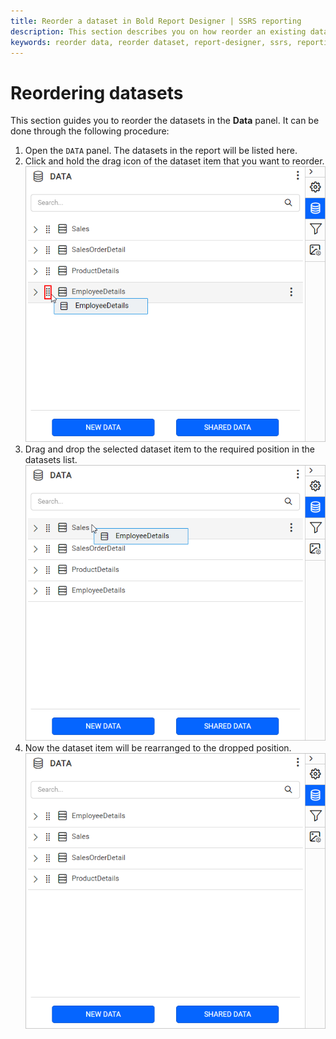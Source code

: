 ```yaml
---
title: Reorder a dataset in Bold Report Designer | SSRS reporting
description: This section describes you on how reorder an existing dataset from the list of datasets in Bold Report Designer.
keywords: reorder data, reorder dataset, report-designer, ssrs, reporting
---
```


# Reordering datasets

This section guides you to reorder the datasets in the **Data** panel. It can be done through the following procedure:

1. Open the `DATA` panel. The datasets in the report will be listed here.
2. Click and hold the drag icon of the dataset item that you want to reorder.
   ![Dataset drag icon](/static/assets/on-premise/images/report-designer/manage-data/dataset/drag-icon.png#width=485px)
3. Drag and drop the selected dataset item to the required position in the datasets list.
   ![Dataset reorder](/static/assets/on-premise/images/report-designer/manage-data/dataset/reorder-datasource.png#width=485px)
4. Now the dataset item will be rearranged to the dropped position.
   ![Rearranged datasets](/static/assets/on-premise/images/report-designer/manage-data/dataset/rearranged-datasources.png#width=485px)

